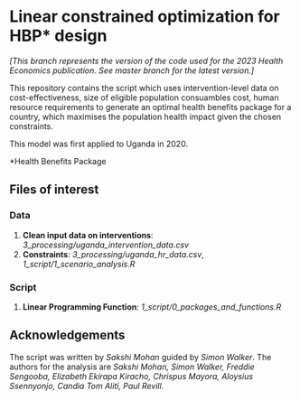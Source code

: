 # Linear constrained optimization for HBP* design

*[This branch represents the version of the code used for the 2023 Health Economics publication. See master branch for the latest version.]*


This repository contains the script which uses intervention-level data on cost-effectiveness, size of eligible population consuambles cost, human resource requirements 
to generate an optimal health benefits package for a country, which maximises the population health impact given the chosen constraints. 


This model was first applied to Uganda in 2020. 

*Health Benefits Package

## Files of interest
### Data
1. **Clean input data on interventions**: _3_processing/uganda_intervention_data.csv_
2. **Constraints**: _3_processing/uganda_hr_data.csv_, _1_script/1_scenario_analysis.R_

### Script
1. **Linear Programming Function**: _1_script/0_packages_and_functions.R_

## Acknowledgements 
The script was written by _Sakshi Mohan_ guided by _Simon Walker_. The authors for the analysis are _Sakshi Mohan, Simon Walker, Freddie Sengooba, Elizabeth Ekirapa Kiracho, Chrispus Mayora, Aloysius Ssennyonjo, Candia Tom Aliti, Paul Revill_.
